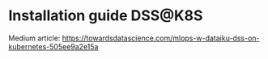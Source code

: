 # Installation guide DSS@K8S

Medium article: https://towardsdatascience.com/mlops-w-dataiku-dss-on-kubernetes-505ee9a2e15a

